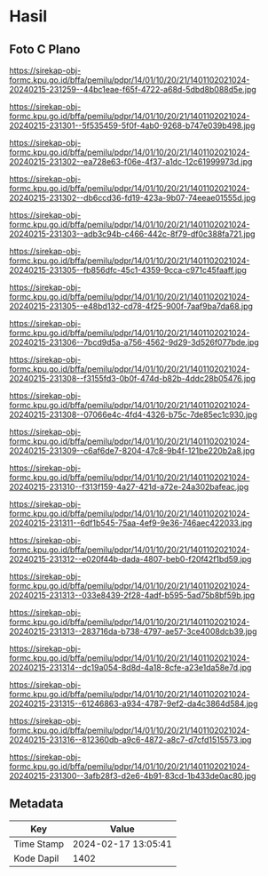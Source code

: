 # Hasil

## Foto C Plano

https://sirekap-obj-formc.kpu.go.id/bffa/pemilu/pdpr/14/01/10/20/21/1401102021024-20240215-231259--44bc1eae-f65f-4722-a68d-5dbd8b088d5e.jpg

https://sirekap-obj-formc.kpu.go.id/bffa/pemilu/pdpr/14/01/10/20/21/1401102021024-20240215-231301--5f535459-5f0f-4ab0-9268-b747e039b498.jpg

https://sirekap-obj-formc.kpu.go.id/bffa/pemilu/pdpr/14/01/10/20/21/1401102021024-20240215-231302--ea728e63-f06e-4f37-a1dc-12c61999973d.jpg

https://sirekap-obj-formc.kpu.go.id/bffa/pemilu/pdpr/14/01/10/20/21/1401102021024-20240215-231302--db6ccd36-fd19-423a-9b07-74eeae01555d.jpg

https://sirekap-obj-formc.kpu.go.id/bffa/pemilu/pdpr/14/01/10/20/21/1401102021024-20240215-231303--adb3c94b-c466-442c-8f79-df0c388fa721.jpg

https://sirekap-obj-formc.kpu.go.id/bffa/pemilu/pdpr/14/01/10/20/21/1401102021024-20240215-231305--fb856dfc-45c1-4359-9cca-c971c45faaff.jpg

https://sirekap-obj-formc.kpu.go.id/bffa/pemilu/pdpr/14/01/10/20/21/1401102021024-20240215-231305--e48bd132-cd78-4f25-900f-7aaf9ba7da68.jpg

https://sirekap-obj-formc.kpu.go.id/bffa/pemilu/pdpr/14/01/10/20/21/1401102021024-20240215-231306--7bcd9d5a-a756-4562-9d29-3d526f077bde.jpg

https://sirekap-obj-formc.kpu.go.id/bffa/pemilu/pdpr/14/01/10/20/21/1401102021024-20240215-231308--f3155fd3-0b0f-474d-b82b-4ddc28b05476.jpg

https://sirekap-obj-formc.kpu.go.id/bffa/pemilu/pdpr/14/01/10/20/21/1401102021024-20240215-231308--07066e4c-4fd4-4326-b75c-7de85ec1c930.jpg

https://sirekap-obj-formc.kpu.go.id/bffa/pemilu/pdpr/14/01/10/20/21/1401102021024-20240215-231309--c6af6de7-8204-47c8-9b4f-121be220b2a8.jpg

https://sirekap-obj-formc.kpu.go.id/bffa/pemilu/pdpr/14/01/10/20/21/1401102021024-20240215-231310--f313f159-4a27-421d-a72e-24a302bafeac.jpg

https://sirekap-obj-formc.kpu.go.id/bffa/pemilu/pdpr/14/01/10/20/21/1401102021024-20240215-231311--6df1b545-75aa-4ef9-9e36-746aec422033.jpg

https://sirekap-obj-formc.kpu.go.id/bffa/pemilu/pdpr/14/01/10/20/21/1401102021024-20240215-231312--e020f44b-dada-4807-beb0-f20f42f1bd59.jpg

https://sirekap-obj-formc.kpu.go.id/bffa/pemilu/pdpr/14/01/10/20/21/1401102021024-20240215-231313--033e8439-2f28-4adf-b595-5ad75b8bf59b.jpg

https://sirekap-obj-formc.kpu.go.id/bffa/pemilu/pdpr/14/01/10/20/21/1401102021024-20240215-231313--283716da-b738-4797-ae57-3ce4008dcb39.jpg

https://sirekap-obj-formc.kpu.go.id/bffa/pemilu/pdpr/14/01/10/20/21/1401102021024-20240215-231314--dc19a054-8d8d-4a18-8cfe-a23e1da58e7d.jpg

https://sirekap-obj-formc.kpu.go.id/bffa/pemilu/pdpr/14/01/10/20/21/1401102021024-20240215-231315--61246863-a934-4787-9ef2-da4c3864d584.jpg

https://sirekap-obj-formc.kpu.go.id/bffa/pemilu/pdpr/14/01/10/20/21/1401102021024-20240215-231316--812360db-a9c6-4872-a8c7-d7cfd1515573.jpg

https://sirekap-obj-formc.kpu.go.id/bffa/pemilu/pdpr/14/01/10/20/21/1401102021024-20240215-231300--3afb28f3-d2e6-4b91-83cd-1b433de0ac80.jpg


## Metadata

| Key        | Value               |
| ---------- | ------------------- |
| Time Stamp | 2024-02-17 13:05:41 |
| Kode Dapil | 1402                |



